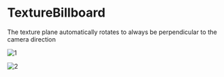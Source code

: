 # TextureBillboard

The texture plane automatically rotates to always be perpendicular to the camera direction

![1](https://cloud.githubusercontent.com/assets/7416935/7902471/331fb8e8-0778-11e5-8c0b-5e5ca10ddc3f.png)

![2](https://cloud.githubusercontent.com/assets/7416935/7902470/331e43fa-0778-11e5-96c7-9866db53b599.png)

